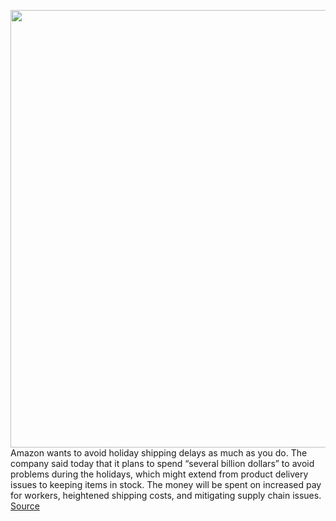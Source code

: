 <img src='https://cdn.vox-cdn.com/thumbor/tgwX8pAGmc7WdghQ2IEfGwZsons=/0x0:2040x1360/1200x800/filters:focal(857x517:1183x843)/cdn.vox-cdn.com/uploads/chorus_image/image/70059293/acastro_190920_1777_amazon_0003.0.0.jpg' width='700px' /><br/>
Amazon wants to avoid holiday shipping delays as much as you do. The company said today that it plans to spend “several billion dollars” to avoid problems during the holidays, which might extend from product delivery issues to keeping items in stock. The money will be spent on increased pay for workers, heightened shipping costs, and mitigating supply chain issues.
<a href='https://www.theverge.com/2021/10/28/22751331/amazon-spending-billions-holiday-shipping-delays-q3-2021-earnings'> Source <a/>